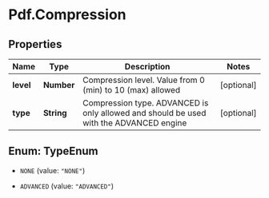 # Pdf.Compression

## Properties
Name | Type | Description | Notes
------------ | ------------- | ------------- | -------------
**level** | **Number** | Compression level. Value from 0 (min) to 10 (max) allowed | [optional] 
**type** | **String** | Compression type. ADVANCED is only allowed and should be used with the ADVANCED engine | [optional] 


<a name="TypeEnum"></a>
## Enum: TypeEnum


* `NONE` (value: `"NONE"`)

* `ADVANCED` (value: `"ADVANCED"`)




